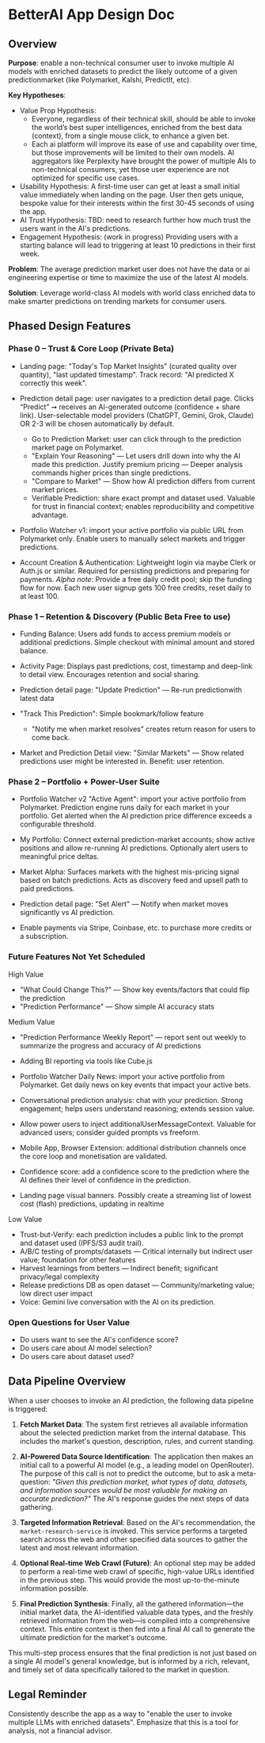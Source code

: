 # BetterAI App Design Doc

## Overview
**Purpose**: enable a non-technical consumer user to invoke multiple AI models with enriched datasets to predict the likely outcome of a given predictionmarket (like Polymarket, Kalshi, PredictIt, etc).

**Key Hypotheses**: 
- Value Prop Hypothesis:
   - Everyone, regardless of their technical skill, should be able to invoke the world’s best super intelligences, enriched from the best data (context), from a single mouse click, to enhance a given bet.
   - Each ai platform will improve its ease of use and capability over time, but those improvements will be limited to their own models. AI aggregators like Perplexity have brought the power of multiple AIs to non-technical consumers, yet those user experience are not optimized for specific use cases.
- Usability Hypothesis: A first-time user can get at least a small initial value immediately when landing on the page. User then gets unique, bespoke value for their interests within the first 30-45 seconds of using the app.
- AI Trust Hypothesis: TBD: need to research further how much trust the users want in the AI's predictions.
- Engagement Hypothesis: (work in progress) Providing users with a starting balance will lead to triggering at least 10 predictions in their first week.


**Problem**:
The average prediction market user does not have the data or ai engineering expertise or time to maximize the use of the latest AI models. 

**Solution**: Leverage world-class AI models with world class enriched data to make smarter predictions on trending markets for consumer users.


## Phased Design Features

### Phase 0 – Trust & Core Loop (Private Beta)


- Landing page: "Today's Top Market Insights" (curated quality over quantity), "last updated timestamp". Track record:  "AI predicted X correctly this week".

- Prediction detail page: user navigates to a prediction detail page. Clicks “Predict” ➞ receives an AI-generated outcome (confidence + share link). User-selectable model providers (ChatGPT, Gemini, Grok, Claude) OR 2-3 will be chosen automatically by default.
  - Go to Prediction Market: user can click through to the prediction market page on Polymarket.
  - "Explain Your Reasoning" — Let users drill down into why the AI made this prediction. Justify premium pricing — Deeper analysis commands higher prices than single predictions.
  - "Compare to Market" — Show how AI prediction differs from current market prices.
  - Verifiable Prediction: share exact prompt and dataset used. Valuable for trust in financial context; enables reproducibility and competitive advantage.

- Portfolio Watcher v1: import your active portfolio via public URL from Polymarket only. Enable users to manually select markets and trigger predictions.


- Account Creation & Authentication: Lightweight login via maybe Clerk or Auth.js or similar. Required for persisting predictions and preparing for payments.  *Alpha note*: Provide a free daily credit pool; skip the funding flow for now. Each new user signup gets 100 free credits, reset daily to at least 100.


### Phase 1 – Retention & Discovery (Public Beta Free to use)
- Funding Balance: Users add funds to access premium models or additional predictions. Simple checkout with minimal amount and stored balance.

- Activity Page: Displays past predictions, cost, timestamp and deep-link to detail view. Encourages retention and social sharing.

- Prediction detail page: "Update Prediction" — Re-run predictionwith latest data

- "Track This Prediction":
    Simple bookmark/follow feature
   - "Notify me when market resolves" creates return reason for users to come back.

- Market and Prediction Detail view: "Similar Markets" — Show related predictions user might be interested in. Benefit: user retention.

### Phase 2 – Portfolio + Power-User Suite

- Portfolio Watcher v2 "Active Agent": import your active portfolio from Polymarket. Prediction engine runs daily for each market in your portfolio. Get alerted when the AI prediction price difference exceeds a configurable threshold.

- My Portfolio: Connect external prediction-market accounts; show active positions and allow re-running AI predictions. Optionally alert users to meaningful price deltas.

- Market Alpha: Surfaces markets with the highest mis-pricing signal based on batch predictions. Acts as discovery feed and upsell path to paid predictions.

- Prediction detail page: "Set Alert" — Notify when market moves significantly vs AI prediction.

- Enable payments via Stripe, Coinbase, etc. to purchase more credits or a subscription.



### Future Features Not Yet Scheduled

High Value

- "What Could Change This?" — Show key events/factors that could flip the prediction
- "Prediction Performance" — Show simple AI accuracy stats

Medium Value
- "Prediction Performance Weekly Report" — report sent out weekly to summarize the progress and accuracy of AI predictions
- Adding BI reporting via tools like Cube.js

- Portfolio Watcher Daily News: import your active portfolio from Polymarket. Get daily news on key events that impact your active bets.

- Conversational prediction analysis: chat with your prediction. Strong engagement; helps users understand reasoning; extends session value. 
- Allow power users to inject additionalUserMessageContext. Valuable for advanced users; consider guided prompts vs freeform.
- Mobile App, Browser Extension: additional distribution channels once the core loop and monetisation are validated.
- Confidence score: add a confidence score to the prediction where the AI defines their level of confidence in the prediction.
- Landing page visual banners. Possibly create a streaming list of lowest cost (flash) predictions, updating in realtime

Low Value
- Trust-but-Verify: each prediction includes a public link to the prompt and dataset used (IPFS/S3 audit trail).
- A/B/C testing of prompts/datasets — Critical internally but indirect user value; foundation for other features  
- Harvest learnings from betters — Indirect benefit; significant privacy/legal complexity
- Release predictions DB as open dataset — Community/marketing value; low direct user impact
- Voice: Gemini live conversation with the AI on its prediction.

### Open Questions for User Value
- Do users want to see the AI's confidence score?
- Do users care about AI model selection?
- Do users care about dataset used?




## Data Pipeline Overview

When a user chooses to invoke an AI prediction, the following data pipeline is triggered:

1.  **Fetch Market Data**: The system first retrieves all available information about the selected prediction market from the internal database. This includes the market's question, description, rules, and current standing.

2.  **AI-Powered Data Source Identification**: The application then makes an initial call to a powerful AI model (e.g., a leading model on OpenRouter). The purpose of this call is not to predict the outcome, but to ask a meta-question: *"Given this prediction market, what types of data, datasets, and information sources would be most valuable for making an accurate prediction?"* The AI's response guides the next steps of data gathering.

3.  **Targeted Information Retrieval**: Based on the AI's recommendation, the `market-research-service` is invoked. This service performs a targeted search across the web and other specified data sources to gather the latest and most relevant information.

4.  **Optional Real-time Web Crawl (Future)**: An optional step may be added to perform a real-time web crawl of specific, high-value URLs identified in the previous step. This would provide the most up-to-the-minute information possible.

5.  **Final Prediction Synthesis**: Finally, all the gathered information—the initial market data, the AI-identified valuable data types, and the freshly retrieved information from the web—is compiled into a comprehensive context. This entire context is then fed into a final AI call to generate the ultimate prediction for the market's outcome.

This multi-step process ensures that the final prediction is not just based on a single AI model's general knowledge, but is informed by a rich, relevant, and timely set of data specifically tailored to the market in question.

## Legal Reminder
Consistently describe the app as a way to "enable the user to invoke multiple LLMs with enriched datasets". Emphasize that this is a tool for analysis, not a financial advisor.

